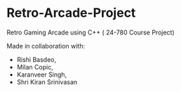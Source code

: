 # Retro-Arcade-Project
Retro Gaming Arcade using C++ ( 24-780 Course Project)

Made in collaboration with:
- Rishi Basdeo, 
- Milan Copic, 
- Karanveer Singh, 
- Shri Kiran Srinivasan
